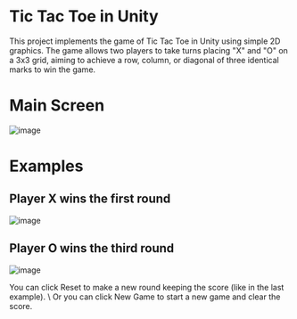 # Tic Tac Toe in Unity
This project implements the game of Tic Tac Toe in Unity using simple 2D graphics.
The game allows two players to take turns placing "X" and "O" on a 3x3 grid, aiming to achieve a row, column, or diagonal of three identical marks to win the game.



# Main Screen
![image](https://github.com/susannacifani/TicTacToe-Unity/assets/73530772/ba2ffa47-7349-4f64-9f73-2217ba3cb761)

# Examples
## Player X wins the first round
![image](https://github.com/susannacifani/TicTacToe-Unity/assets/73530772/628e744c-3943-4679-9f34-a686666a1e5b)

## Player O wins the third round
![image](https://github.com/susannacifani/TicTacToe-Unity/assets/73530772/16ab99b7-0a66-46a4-a8e9-6d0429cbc7e8)

You can click Reset to make a new round keeping the score (like in the last example). \\
Or you can click New Game to start a new game and clear the score.
